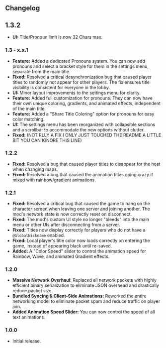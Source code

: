 ## Changelog
## 1.3.2
- **UI:** Title/Pronoun limit is now 32 Chars max.

### 1.3 - x.x.1
- **Feature:** Added a dedicated Pronouns system. You can now add pronouns and select a bracket style for them in the settings menu, separate from the main title.
- **Fixed:** Resolved a critical desynchronization bug that caused player titles to randomly not appear for other players. The fix ensures title visibility is consistent for everyone in the lobby.
- **UI:** Minor layout improvements to the settings menu for clarity.
- **Feature:** Added full customization for pronouns. They can now have their own unique coloring, gradients, and animated effects, independent of the main title.
- **Feature:** Added a "Share Title Coloring" option for pronouns for easy color matching.
- **UI:** The settings menu has been reorganized with collapsible sections and a scrollbar to accommodate the new options without clutter.
- **Fixed:** (NOT RLLY A FIX I ONLY JUST TOUCHED THE README A LITTLE BIT YOU CAN IGNORE THIS LINE)

### 1.2.2
- **Fixed:** Resolved a bug that caused player titles to disappear for the host when changing maps.
- **Fixed:** Resolved a bug that caused the animation titles going crazy if mixed with rainbow/gradient animations.

### 1.2.1
- **Fixed:** Resolved a critical bug that caused the game to hang on the character screen when leaving one server and joining another. The mod's network state is now correctly reset on disconnect.
- **Fixed:** The mod's custom UI style no longer "bleeds" into the main menu or other UIs after disconnecting from a server.
- **Fixed:** Titles now display correctly for players who do not have a `@GlobalNickname` enabled.
- **Fixed:** Local player's title color now loads correctly on entering the game, instead of appearing black until re-saved.
- **Added:** A "Color Speed" slider to control the animation speed for Rainbow, Wave, and animated Gradient effects.

### 1.2.0
- **Massive Network Overhaul:** Replaced all network packets with highly efficient binary serialization to eliminate JSON overhead and drastically reduce packet size.
- **Bundled Syncing & Client-Side Animations:** Reworked the entire networking model to eliminate packet spam and reduce traffic on player join.
- **Added Animation Speed Slider:** You can now control the speed of all text animations.

### 1.0.0
- Initial release.